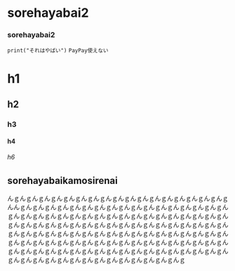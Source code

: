 # sorehayabai2
### sorehayabai2
`print("それはやばい")`
`PayPay使えない`
<h1>h1
<h2>h2
<h3>h3
<h4>h4
<h6>h6

## sorehayabaikamosirenai
んｇんｇんｇんｇんｇんｇんｇんｇんｇんｇんｇんｇんｇんｇんｇんｇんｇんｇんんｇんｇんｇんｇんｇんｇんｇんｇんｇんｇんｇんｇんｇんｇんｇんｇんｇんｇんｇんｇんｇんｇんｇんｇんｇんｇんｇんｇんｇんｇんｇんｇんｇんｇんｇんｇんｇんｇんｇんｇんｇんｇんｇんｇんｇんｇんｇんｇんｇんｇんｇんｇんｇんｇんｇんｇんｇんｇんｇんｇんｇんｇんｇんｇんｇんｇんｇんｇんｇんｇんｇんｇんｇんｇんｇんｇんｇんｇんｇんｇんｇんｇんｇんｇんｇんｇんｇんｇんｇんｇんｇんｇんｇんｇんｇんｇんｇんｇんｇんｇんｇんｇんｇんｇんｇんｇんｇんｇんｇんｇんｇんｇんｇんｇんｇんｇんｇんｇんｇんｇんｇんｇ
